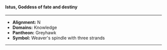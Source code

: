 #### Istus, Goddess of fate and destiny
___

- **Alignment:** N
- **Domains:** Knowledge
- **Pantheon:** Greyhawk
- **Symbol:** Weaver's spindle with three strands
___
